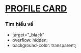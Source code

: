 # [PROFILE CARD](https://dusthuynh.github.io/30days-challenge-with-Nodemy/profile-card/profile-card.html)

### Tìm hiểu về
- target="_black"
- overflow: hidden;
- background-color: transparent;